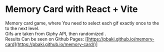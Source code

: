 # Memory Card with React + Vite
Memory card game, where You need to select each gif exactly once to the to the next level. 
<br>
Gifs are taken from Giphy API, then randomized .
<br>
Results Can be seen on Github Pages: [[https://pbaki.github.io/memory-card](https://pbaki.github.io/memory-card/)]
